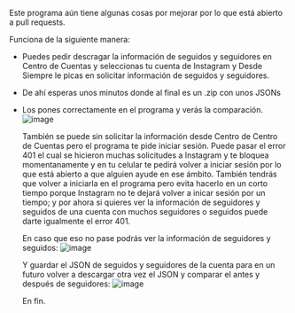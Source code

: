 Este programa aún tiene algunas cosas por mejorar por lo que está abierto a pull requests.

Funciona de la siguiente manera:
- Puedes pedir descragar la información de seguidos y seguidores en Centro de Cuentas y seleccionas tu cuenta de Instagram y Desde Siempre le picas en solicitar información de seguidos y seguidores.
- De ahí esperas unos minutos donde al final es un .zip con unos JSONs
- Los pones correctamente en el programa y verás la comparación.
  ![image](https://github.com/JoseAndresMoraila/Stop-Stalking/assets/141693744/0e616080-10aa-4294-8e32-558ff2592eed)


  También se puede sin solicitar la información desde Centro de Centro de Cuentas pero el programa te pide iniciar sesión. Puede pasar el error 401 el cual se hicieron muchas solicitudes a
  Instagram y te bloquea momentanamente y en tu celular te pedirá volver a iniciar sesión por lo que está abierto a que alguien ayude en ese ámbito.
  También tendrás que volver a iniciarla en el programa pero evita hacerlo en un corto tiempo porque Instagram no te dejará volver a inicar sesión por un tiempo; y por ahora si quieres ver
  la información de seguidores y seguidos de una cuenta con muchos seguidores o seguidos puede darte igualmente el error 401.

  En caso que eso no pase podrás ver la información de seguidores y seguidos:
  ![image](https://github.com/JoseAndresMoraila/Stop-Stalking/assets/141693744/06d47281-2ed2-4c61-a9b4-2dd56ec95790)

  Y guardar el JSON de seguidos y seguidores de la cuenta para en un futuro volver a descargar otra vez el JSON y comparar el antes y después de seguidores:
  ![image](https://github.com/JoseAndresMoraila/Stop-Stalking/assets/141693744/9919502a-caf6-4ee9-82c7-933c901a7ad5)

  
  En fin.
